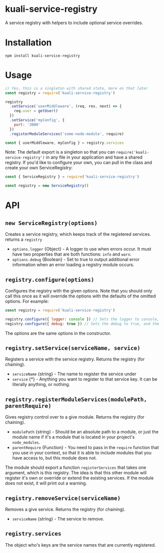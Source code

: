 # kuali-service-registry

A service registry with helpers to include optional service overrides.

# Installation

```
npm install kuali-service-registry
```

# Usage

```js
// Yes, this is a singleton with shared state, more on that later
const registry = require('kuali-service-registry')

registry
  .setService('userMiddleware', (req, res, next) => {
    req.user = getUser()
  })
  .setService('myConfig', {
    port: '3000'
  })
  .registerModuleServices('some-node-module', require)

const { userMiddleware, myConfig } = registry.services
```

Note: The default export is a singleton so that you can `require('kuali-service-registry')`
in any file in your application and have a shared registry. If you'd like to
configure your own, you can pull in the class and create your own
ServiceRegistry:

```js
const { ServiceRegistry } = require('kuali-service-registry')

const registry = new ServiceRegistry()
```

# API

## `new ServiceRegistry(options)`

Creates a service registry, which keeps track of the registered services.
returns a `registry`

- `options.logger` {Object} - A logger to use when errors occur. It must have
  two properties that are both functions: `info` and `warn`.
- `options.debug` {Boolean} - Set to true to output additional error information
  when an error loading a registry module occurs.

## `registry.configure(options)`

Configures the registry with the given options. Note that you should only call
this once as it will override the options with the defaults of the omitted
options. For example:

```js
const registry = require('kuali-service-registry')

registry.configure({ logger: console }) // Sets the logger to console, and debug to default
registry.configure({ debug: true }) // Sets the debug to true, and the logger to the default value
```

The options are the same options in the constructor.

## `registry.setService(serviceName, service)`

Registers a service with the service registry. Returns the registry (for
chaining).

- `serviceName` {string} - The name to register the service under
- `service` {*} - Anything you want to register to that service key. It can be
  literally anything, or nothing.

## `registry.registerModuleServices(modulePath, parentRequire)`

Gives registry control over to a give module. Returns the registry (for
chaining).

- `modulePath` {string} - Should be an absolute path to a module, or just the
module name if it's a module that is located in your project's `node_modules`.
- `parentRequire` {Function} - You need to pass in the `require` function that
  you use in your context, so that it is able to include modules that you have
  access to, but this module does not.

The module should export a function `registerServices` that takes one argument,
which is this registry. The idea is that this other module will register it's
own or override or extend the existing services. If the module does not exist,
it will print out a warning.

## `registry.removeService(serviceName)`

Removes a give service. Returns the registry (for chaining).

- `serviceName` {string} - The service to remove.

## `registry.services`

The object who's keys are the service names that are currently registered.
